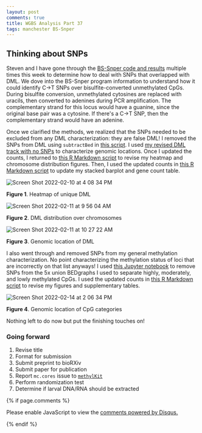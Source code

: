 ```yaml
---
layout: post
comments: true
title: WGBS Analysis Part 37
tags: manchester BS-Snper
---
```


## Thinking about SNPs

Steven and I have gone through the [BS-Snper code and results](https://github.com/RobertsLab/project-gigas-oa-meth/blob/master/code/07-BS-SNPer.ipynb) multiple times this week to determine how to deal with SNPs that overlapped with DML. We dove into the BS-Snper program information to understand how it could identify C->T SNPs over bisulfite-converted unmethylated CpGs. During bisulfite conversion, unmethylated cytosines are replaced with uracils, then converted to adenines during PCR amplification. The complementary strand for this locus would have a guanine, since the original base pair was a cytosine. If there's a C->T SNP, then the complementary strand would have an adenine.

Once we clarified the methods, we realized that the SNPs needed to be excluded from any DML characterization: they are false DML! I removed the SNPs from DML using `subtractBed` in [this script](https://github.com/RobertsLab/project-gigas-oa-meth/blob/master/code/10-Genomic-Location-of-DML.ipynb). I used [my revised DML track with no SNPs](https://github.com/RobertsLab/project-gigas-oa-meth/blob/master/output/10_DML-characterization/DML-pH-50-Cov5-All-NO-SNPs.bed) to characterize genomic locations. Once I updated the counts, I returned to [this R Markdown script](https://github.com/RobertsLab/project-gigas-oa-meth/blob/master/code/06-methylKit.Rmd) to revise my heatmap and chromosome distribution figures. Then, I used the updated counts in [this R Markdown script](https://github.com/RobertsLab/project-gigas-oa-meth/blob/master/code/10-Genomic-Location-of-DML.Rmd) to update my stacked barplot and gene count table.

![Screen Shot 2022-02-10 at 4 08 34 PM](https://user-images.githubusercontent.com/22335838/153632447-f00b106a-781e-4e89-acee-46b81103bce2.png)

**Figure 1**. Heatmap of unique DML

![Screen Shot 2022-02-11 at 9 56 04 AM](https://user-images.githubusercontent.com/22335838/153632448-5a43668a-4685-4288-b9fb-6d0a288f9736.png)

**Figure 2**. DML distribution over chromosomes

![Screen Shot 2022-02-11 at 10 27 22 AM](https://user-images.githubusercontent.com/22335838/153632450-ea49e6d5-a4e9-47fc-b8a0-4c6b21f61ea1.png)

**Figure 3**. Genomic location of DML

I also went through and removed SNPs from my general methylation characterization. No point characterizing the methylation status of loci that are incorrectly on that list anyways! I used [this Jupyter notebook](https://github.com/RobertsLab/project-gigas-oa-meth/blob/master/code/09-General-Methylation-Landscape.ipynb) to remove SNPs from the 5x union BEDgraphs I used to separate highly, moderately, and lowly methylated CpGs. I used the updated counts in [this R Markdown script](https://github.com/RobertsLab/project-gigas-oa-meth/blob/master/code/09-General-Methylation-Landscape.Rmd) to revise my figures and supplementary tables.

![Screen Shot 2022-02-14 at 2 06 34 PM](https://user-images.githubusercontent.com/22335838/153933405-c5ab4ed1-5899-463b-a8e9-5764b00b6ba5.png)

**Figure 4**. Genomic location of CpG categories

Nothing left to do now but put the finishing touches on!

### Going forward

1. Revise title
6. Format for submission
7. Submit preprint to bioRXiv
8. Submit paper for publication
9. Report `mc.cores` issue to [`methylKit`](https://bioconductor.org/packages/release/bioc/vignettes/methylKit/inst/doc/methylKit.html)
10. Perform randomization test
12. Determine if larval DNA/RNA should be extracted

{% if page.comments %}

<div id="disqus_thread"></div>
<script>

/**
*  RECOMMENDED CONFIGURATION VARIABLES: EDIT AND UNCOMMENT THE SECTION BELOW TO INSERT DYNAMIC VALUES FROM YOUR PLATFORM OR CMS.
*  LEARN WHY DEFINING THESE VARIABLES IS IMPORTANT: https://disqus.com/admin/universalcode/#configuration-variables*/
/*
var disqus_config = function () {
this.page.url = PAGE_URL;  // Replace PAGE_URL with your page's canonical URL variable
this.page.identifier = PAGE_IDENTIFIER; // Replace PAGE_IDENTIFIER with your page's unique identifier variable
};
*/
(function() { // DON'T EDIT BELOW THIS LINE
var d = document, s = d.createElement('script');
s.src = 'https://the-responsible-grad-student.disqus.com/embed.js';
s.setAttribute('data-timestamp', +new Date());
(d.head || d.body).appendChild(s);
})();
</script>
<noscript>Please enable JavaScript to view the <a href="https://disqus.com/?ref_noscript">comments powered by Disqus.</a></noscript>

{% endif %}

<script id="dsq-count-scr" src="//the-responsible-grad-student.disqus.com/count.js" async></script>
